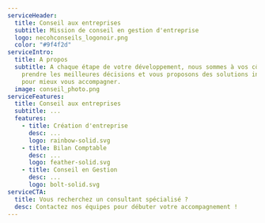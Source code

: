 ```yaml
---
serviceHeader:
  title: Conseil aux entreprises
  subtitle: Mission de conseil en gestion d'entreprise
  logo: necohconseils_logonoir.png
  color: "#9f4f2d"
serviceIntro:
  title: A propos
  subtitle: A chaque étape de votre développement, nous sommes à vos côtés pour
    prendre les meilleures décisions et vous proposons des solutions innovantes
    pour mieux vous accompagner.
  image: conseil_photo.png
serviceFeatures:
  title: Conseil aux entreprises
  subtitle: ...
  features:
    - title: Création d'entreprise
      desc: ...
      logo: rainbow-solid.svg
    - title: Bilan Comptable
      desc: ...
      logo: feather-solid.svg
    - title: Conseil en Gestion
      desc: ...
      logo: bolt-solid.svg
serviceCTA:
  title: Vous recherchez un consultant spécialisé ?
  desc: Contactez nos équipes pour débuter votre accompagnement !
---
```

